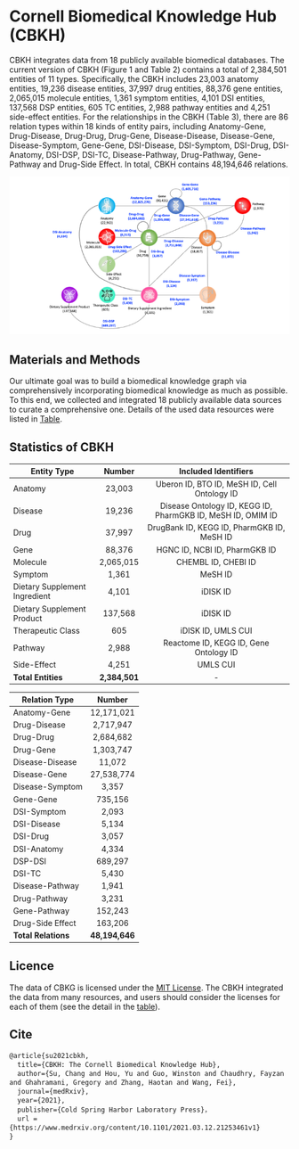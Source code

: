 # Cornell Biomedical Knowledge Hub (CBKH)
CBKH integrates data from 18 publicly available biomedical databases. The current version of CBKH (Figure 1 and Table 2) contains a total of 2,384,501 entities of 11 types. Specifically, the CBKH includes 23,003 anatomy entities, 19,236 disease entities, 37,997 drug entities, 88,376 gene entities, 2,065,015 molecule entities, 1,361 symptom entities, 4,101 DSI entities, 137,568 DSP entities, 605 TC entities, 2,988 pathway entities and 4,251 side-effect entities. For the relationships in the CBKH (Table 3), there are 86 relation types within 18 kinds of entity pairs, including Anatomy-Gene, Drug-Disease, Drug-Drug, Drug-Gene, Disease-Disease, Disease-Gene, Disease-Symptom, Gene-Gene, DSI-Disease, DSI-Symptom, DSI-Drug, DSI-Anatomy, DSI-DSP, DSI-TC, Disease-Pathway, Drug-Pathway, Gene-Pathway and Drug-Side Effect. In total, CBKH contains 48,194,646 relations.

![Schema](KG_Schema.png)

## Materials and Methods
Our ultimate goal was to build a biomedical knowledge graph via comprehensively incorporating biomedical knowledge as much as possible. To this end, we collected and integrated 18 publicly available data sources to curate a comprehensive one. Details of the used data resources were listed in [Table](https://github.com/houyurain/CBKH/blob/main/Source%20Information/README.md).

## Statistics of CBKH
| Entity Type    | Number    | Included Identifiers |
| ---------------|:---------:|:--------------------:|
| Anatomy        | 23,003    | Uberon ID, BTO ID, MeSH ID, Cell Ontology ID |
| Disease        | 19,236    | Disease Ontology ID, KEGG ID, PharmGKB ID, MeSH ID, OMIM ID |
| Drug           | 37,997    | DrugBank ID, KEGG ID, PharmGKB ID, MeSH ID |
| Gene           | 88,376    | HGNC ID, NCBI ID, PharmGKB ID |
| Molecule       | 2,065,015 | CHEMBL ID, CHEBI ID |
| Symptom        | 1,361       | MeSH ID |
| Dietary Supplement Ingredient |	4,101	| iDISK ID |
| Dietary Supplement Product |	137,568 |	iDISK ID |
| Therapeutic Class |	605 |	iDISK ID, UMLS CUI |
| Pathway | 2,988 | Reactome ID, KEGG ID, Gene Ontology ID |
| Side-Effect | 4,251 | UMLS CUI |
| **Total Entities** | **2,384,501** | - |

| Relation Type   |	Number     |
| ----------------|:----------:|
| Anatomy-Gene	  | 12,171,021 |
| Drug-Disease	  | 2,717,947  |
| Drug-Drug	      | 2,684,682  |
| Drug-Gene	      | 1,303,747  |
| Disease-Disease	| 11,072     |
| Disease-Gene	  | 27,538,774 |
| Disease-Symptom	| 3,357      |
| Gene-Gene	      | 735,156  |
| DSI-Symptom     |	2,093      |
| DSI-Disease	    | 5,134      |
| DSI-Drug        | 3,057      |
| DSI-Anatomy     |	4,334      |
| DSP-DSI         |	689,297    |
| DSI-TC          |	5,430      |
| Disease-Pathway | 1,941      |
| Drug-Pathway    | 3,231      |
| Gene-Pathway    | 152,243    |
| Drug-Side Effect| 163,206    |
| **Total Relations** | **48,194,646** |

## Licence
The data of CBKG is licensed under the [MIT License](https://github.com/houyurain/CBKH/blob/main/LICENSE). The CBKH integrated the data from many resources, and users should consider the licenses for each of them (see the detail in the [table](https://github.com/houyurain/CBKH/blob/main/Source%20Information/README.md)). 

## Cite
```
@article{su2021cbkh,
  title={CBKH: The Cornell Biomedical Knowledge Hub},
  author={Su, Chang and Hou, Yu and Guo, Winston and Chaudhry, Fayzan and Ghahramani, Gregory and Zhang, Haotan and Wang, Fei},
  journal={medRxiv},
  year={2021},
  publisher={Cold Spring Harbor Laboratory Press}，
  url = {https://www.medrxiv.org/content/10.1101/2021.03.12.21253461v1}
}
```

